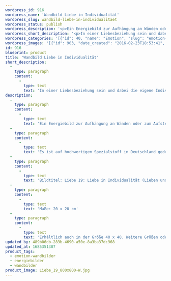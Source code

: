 ```yaml
---
wordpress_id: 916
wordpress_name: 'Wandbild Liebe in Individualität'
wordpress_slug: wandbild-liebe-in-individualitaet
wordpress_status: publish
wordpress_description: '<p>Ein Energiebild zur Aufhängung an Wänden oder zum Aufstellen im Raum mit einem aktivierbaren Informationsfeld zu: Liebe - Lieben und frei sein - Individualität - Toleranz - Freiraum - Wahrhaftige Beziehung: In einer Liebesbeziehung sein und dabei die eigene Individualität auf stimmige Weise bewahren. Die Brücke gehen zwischen Verbundenheit und Freiheit. Akzeptanz und Toleranz der eigenen Individualität und der des Partners. Sich selbst und dem anderen Freiraum zugestehen.</p><p>Es ist auf hochwertigem Spezialstoff in Deutschland gedruckt und sorgfältig in Handarbeit auf Holzkeilrahmen aufgezogen. Laut Herstellerangaben ist der farbintensive Druck 70 Jahre lichtecht, waschbar und in einem umweltorientierten Verfahren hergestellt. Der Oberstoff ist mit einer Spezialbeschichtung unterfüttert, so dass, bei Aufhängung an der Wand, der rückseitige Holzrahmen auch bei hellen Farben unsichtbar ist.</p><p>Bildtitel: Liebe 19: Liebe in Individualität (Lieben und frei sein). Reihe: Liebe</p><p>Maße: 20 x 20 cm</p><p>Erhältlich auch in der Größe 40 x 40. Weitere Größen oder andere Seitenverhältnisse, sind bis 200 cm individuell für Sie innerhalb weniger Tage herstellbar. Bitte kontaktieren Sie uns hierfür unter <a href="mailto:info@elvedenverlag.de">info@elvedenverlag.de</a>.</p><p><a href="https://my.feenbaum.de/anwendung-energie-wandbilder/">Anwendungshinweise</a>      <a href="https://my.feenbaum.de/produktinformation-wandbilder/">Produktinformationen</a></p>'
wordpress_short_description: '<p>In einer Liebesbeziehung sein und dabei die eigene Individualität auf stimmige Weise bewahren</p>'
wordpress_categories: '[{"id": 40, "name": "Emotion", "slug": "emotion-wandbilder"}, {"id": 22, "name": "Energiebilder", "slug": "energiebilder"}, {"id": 24, "name": "Wandbilder", "slug": "wandbilder"}]'
wordpress_images: '[{"id": 903, "date_created": "2016-02-23T18:53:41", "date_created_gmt": "2016-02-23T16:53:41", "date_modified": "2016-02-23T18:53:41", "date_modified_gmt": "2016-02-23T16:53:41", "src": "https://my.feenbaum.de/wp-content/uploads/2016/02/Liebe_19_800x800-W.jpg", "name": "Liebe_19_800x800-W", "alt": ""}]'
id: 916
blueprint: product
title: 'Wandbild Liebe in Individualität'
short_description:
  -
    type: paragraph
    content:
      -
        type: text
        text: 'In einer Liebesbeziehung sein und dabei die eigene Individualität auf stimmige Weise bewahren'
description:
  -
    type: paragraph
    content:
      -
        type: text
        text: 'Ein Energiebild zur Aufhängung an Wänden oder zum Aufstellen im Raum mit einem aktivierbaren Informationsfeld zu: Liebe - Lieben und frei sein - Individualität - Toleranz - Freiraum - Wahrhaftige Beziehung: In einer Liebesbeziehung sein und dabei die eigene Individualität auf stimmige Weise bewahren. Die Brücke gehen zwischen Verbundenheit und Freiheit. Akzeptanz und Toleranz der eigenen Individualität und der des Partners. Sich selbst und dem anderen Freiraum zugestehen.'
  -
    type: paragraph
    content:
      -
        type: text
        text: 'Es ist auf hochwertigem Spezialstoff in Deutschland gedruckt und sorgfältig in Handarbeit auf Holzkeilrahmen aufgezogen. Laut Herstellerangaben ist der farbintensive Druck 70 Jahre lichtecht, waschbar und in einem umweltorientierten Verfahren hergestellt. Der Oberstoff ist mit einer Spezialbeschichtung unterfüttert, so dass, bei Aufhängung an der Wand, der rückseitige Holzrahmen auch bei hellen Farben unsichtbar ist.'
  -
    type: paragraph
    content:
      -
        type: text
        text: 'Bildtitel: Liebe 19: Liebe in Individualität (Lieben und frei sein). Reihe: Liebe'
  -
    type: paragraph
    content:
      -
        type: text
        text: 'Maße: 20 x 20 cm'
  -
    type: paragraph
    content:
      -
        type: text
        text: 'Erhältlich auch in der Größe 40 x 40. Weitere Größen oder andere Seitenverhältnisse, sind bis 200 cm individuell für Sie innerhalb weniger Tage herstellbar. Bitte kontaktieren Sie uns hierfür unter info@elvedenverlag.de.'
updated_by: 489b06db-283b-4690-a50e-8a3ba37dc968
updated_at: 1685351307
product_tags:
  - emotion-wandbilder
  - energiebilder
  - wandbilder
product_image: Liebe_19_800x800-W.jpg
---
```

